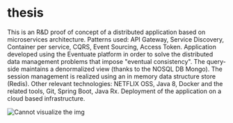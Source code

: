 # thesis
This is an R&D proof of concept of a distributed application based on microservices architecture.
Patterns used: API Gateway, Service Discovery, Container per service, CQRS, Event Sourcing, Access Token.
Application developed using the Eventuate platform in order to solve the distributed data management problems that impose
"eventual consistency". The query-side maintains a denormalized view (thanks to the NOSQL DB Mongo).
The session management is realized using an in memory data structure store (Redis). Other relevant technologies: NETFLIX OSS,
Java 8, Docker and the related tools, Git, Spring Boot, Java Rx. Deployment of the application on a cloud based infrastructure.

![Cannot visualize the img](./Capture.JPG)
